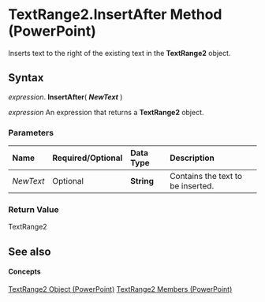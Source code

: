 
# TextRange2.InsertAfter Method (PowerPoint)

Inserts text to the right of the existing text in the  **TextRange2** object.


## Syntax

 _expression_. **InsertAfter**( **_NewText_** )

 _expression_ An expression that returns a **TextRange2** object.


### Parameters



|**Name**|**Required/Optional**|**Data Type**|**Description**|
|:-----|:-----|:-----|:-----|
| _NewText_|Optional|**String**|Contains the text to be inserted.|

### Return Value

TextRange2


## See also


#### Concepts


[TextRange2 Object (PowerPoint)](88e2de08-3d15-406d-99a0-93c3cd661eda.md)
[TextRange2 Members (PowerPoint)](7e365e2a-ac03-48ec-b764-0fca369a622c.md)
